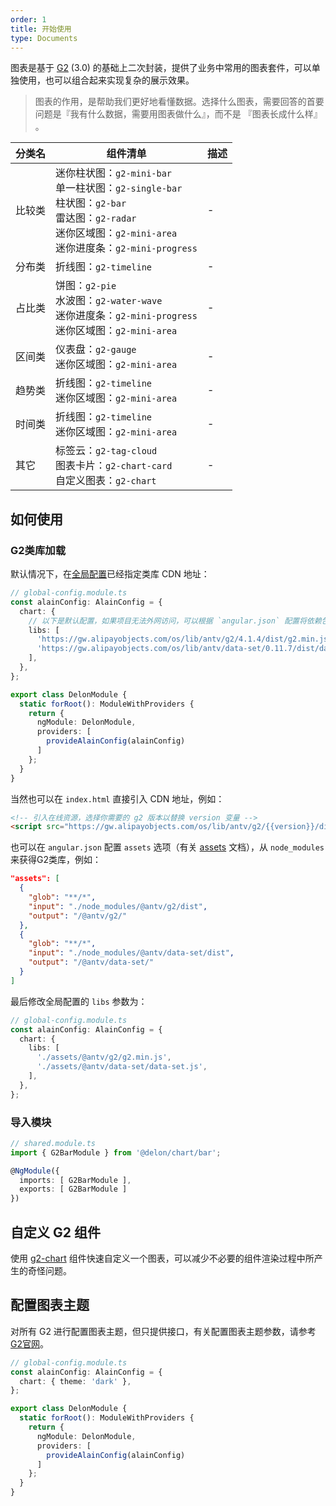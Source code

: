 ```yaml
---
order: 1
title: 开始使用
type: Documents
---
```


图表是基于 [G2](https://antv.alipay.com/zh-cn/g2/3.x/index.html) (3.0) 的基础上二次封装，提供了业务中常用的图表套件，可以单独使用，也可以组合起来实现复杂的展示效果。

> 图表的作用，是帮助我们更好地看懂数据。选择什么图表，需要回答的首要问题是『我有什么数据，需要用图表做什么』，而不是 『图表长成什么样』 。

| 分类名 | 组件清单 | 描述
| ----- | ------- | ---
| 比较类 | 迷你柱状图：`g2-mini-bar`<br>单一柱状图：`g2-single-bar`<br>柱状图：`g2-bar`<br>雷达图：`g2-radar`<br>迷你区域图：`g2-mini-area`<br>迷你进度条：`g2-mini-progress` | -
| 分布类 | 折线图：`g2-timeline` | -
| 占比类 | 饼图：`g2-pie`<br>水波图：`g2-water-wave`<br>迷你进度条：`g2-mini-progress`<br>迷你区域图：`g2-mini-area` | -
| 区间类 | 仪表盘：`g2-gauge`<br>迷你区域图：`g2-mini-area` | -
| 趋势类 | 折线图：`g2-timeline`<br>迷你区域图：`g2-mini-area` | -
| 时间类 | 折线图：`g2-timeline`<br>迷你区域图：`g2-mini-area` | -
| 其它 | 标签云：`g2-tag-cloud`<br>图表卡片：`g2-chart-card`<br>自定义图表：`g2-chart` | -

## 如何使用

### G2类库加载

默认情况下，在[全局配置](/docs/global-config)已经指定类库 CDN 地址：

```ts
// global-config.module.ts
const alainConfig: AlainConfig = {
  chart: { 
    // 以下是默认配置，如果项目无法外网访问，可以根据 `angular.json` 配置将依赖包直接使用 `./assets***` 路径
    libs: [
      'https://gw.alipayobjects.com/os/lib/antv/g2/4.1.4/dist/g2.min.js',
      'https://gw.alipayobjects.com/os/lib/antv/data-set/0.11.7/dist/data-set.js',
    ],
  },
};

export class DelonModule {
  static forRoot(): ModuleWithProviders {
    return {
      ngModule: DelonModule,
      providers: [
        provideAlainConfig(alainConfig)
      ]
    };
  }
}
```

当然也可以在 `index.html` 直接引入 CDN 地址，例如：

```html
<!-- 引入在线资源，选择你需要的 g2 版本以替换 version 变量 -->
<script src="https://gw.alipayobjects.com/os/lib/antv/g2/{{version}}/dist/g2.min.js"></script>
```

也可以在 `angular.json` 配置 `assets` 选项（有关 [assets](https://angular.cn/guide/workspace-config#assets-configuration) 文档），从 `node_modules` 来获得G2类库，例如：

```json
"assets": [
  {
    "glob": "**/*",
    "input": "./node_modules/@antv/g2/dist",
    "output": "/@antv/g2/"
  },
  {
    "glob": "**/*",
    "input": "./node_modules/@antv/data-set/dist",
    "output": "/@antv/data-set/"
  }
]
```

最后修改全局配置的 `libs` 参数为：

```ts
// global-config.module.ts
const alainConfig: AlainConfig = {
  chart: { 
    libs: [
      './assets/@antv/g2/g2.min.js',
      './assets/@antv/data-set/data-set.js',
    ],
  },
};
```

### 导入模块

```ts
// shared.module.ts
import { G2BarModule } from '@delon/chart/bar';

@NgModule({
  imports: [ G2BarModule ],
  exports: [ G2BarModule ]
})
```

## 自定义 G2 组件

使用 [g2-chart](/chart/custom) 组件快速自定义一个图表，可以减少不必要的组件渲染过程中所产生的奇怪问题。

## 配置图表主题

对所有 G2 进行配置图表主题，但只提供接口，有关配置图表主题参数，请参考[G2官网](https://g2.antv.vision/zh/docs/manual/tutorial/theme)。

```ts
// global-config.module.ts
const alainConfig: AlainConfig = {
  chart: { theme: 'dark' },
};

export class DelonModule {
  static forRoot(): ModuleWithProviders {
    return {
      ngModule: DelonModule,
      providers: [
        provideAlainConfig(alainConfig)
      ]
    };
  }
}
```
